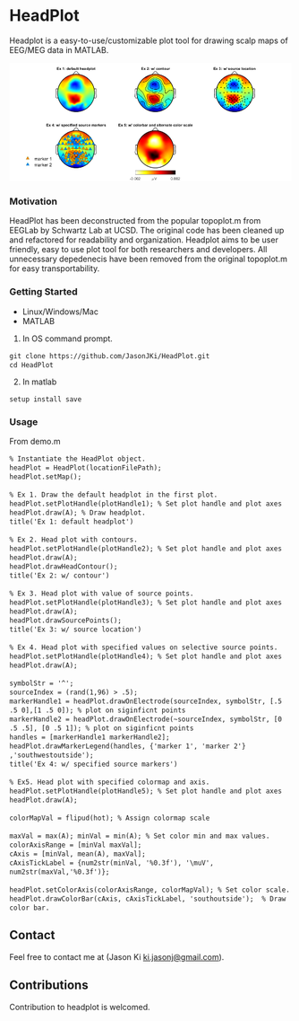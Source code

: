 # HeadPlot

Headplot is a easy-to-use/customizable plot tool for drawing scalp maps of EEG/MEG data in MATLAB. 

<p>
    <img src='output/demo.png' width=800 />
</p>

### Motivation
HeadPlot has been deconstructed from the popular topoplot.m from EEGLab by Schwartz Lab at UCSD. 
The original code has been cleaned up and refactored for readability and organization. Headplot aims to be user friendly, easy to use
plot tool for both researchers and developers. All unnecessary depedenecis have been removed from the original topoplot.m for easy transportability.

### Getting Started
- Linux/Windows/Mac
- MATLAB

1) In OS command prompt.
```
git clone https://github.com/JasonJKi/HeadPlot.git
cd HeadPlot
```

2) In matlab
```
setup install save
```

### Usage

From demo.m

```
% Instantiate the HeadPlot object. 
headPlot = HeadPlot(locationFilePath);
headPlot.setMap();

% Ex 1. Draw the default headplot in the first plot.
headPlot.setPlotHandle(plotHandle1); % Set plot handle and plot axes
headPlot.draw(A); % Draw headplot.
title('Ex 1: default headplot')

% Ex 2. Head plot with contours.
headPlot.setPlotHandle(plotHandle2); % Set plot handle and plot axes
headPlot.draw(A);
headPlot.drawHeadContour();
title('Ex 2: w/ contour')

% Ex 3. Head plot with value of source points.
headPlot.setPlotHandle(plotHandle3); % Set plot handle and plot axes
headPlot.draw(A);
headPlot.drawSourcePoints();
title('Ex 3: w/ source location')

% Ex 4. Head plot with specified values on selective source points.
headPlot.setPlotHandle(plotHandle4); % Set plot handle and plot axes
headPlot.draw(A);

symbolStr = '^';
sourceIndex = (rand(1,96) > .5);
markerHandle1 = headPlot.drawOnElectrode(sourceIndex, symbolStr, [.5 .5 0],[1 .5 0]); % plot on siginficnt points
markerHandle2 = headPlot.drawOnElectrode(~sourceIndex, symbolStr, [0 .5 .5], [0 .5 1]); % plot on siginficnt points
handles = [markerHandle1 markerHandle2];
headPlot.drawMarkerLegend(handles, {'marker 1', 'marker 2'} ,'southwestoutside');
title('Ex 4: w/ specified source markers')

% Ex5. Head plot with specified colormap and axis.
headPlot.setPlotHandle(plotHandle5); % Set plot handle and plot axes
headPlot.draw(A);

colorMapVal = flipud(hot); % Assign colormap scale

maxVal = max(A); minVal = min(A); % Set color min and max values.
colorAxisRange = [minVal maxVal];
cAxis = [minVal, mean(A), maxVal];
cAxisTickLabel = {num2str(minVal, '%0.3f'), '\muV', num2str(maxVal,'%0.3f')};

headPlot.setColorAxis(colorAxisRange, colorMapVal); % Set color scale.
headPlot.drawColorBar(cAxis, cAxisTickLabel, 'southoutside');  % Draw color bar.
```

## Contact
Feel free to contact me at (Jason Ki ki.jasonj@gmail.com). 

## Contributions
Contribution to headplot is welcomed. 

